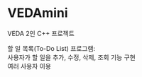 # VEDAmini
VEDA 2인 C++ 프로젝트

할 일 목록(To-Do List) 프로그램: <br>
사용자가 할 일을 추가, 수정, 삭제, 조회 기능 구현 <br>
여러 사용자 이용 <br>
